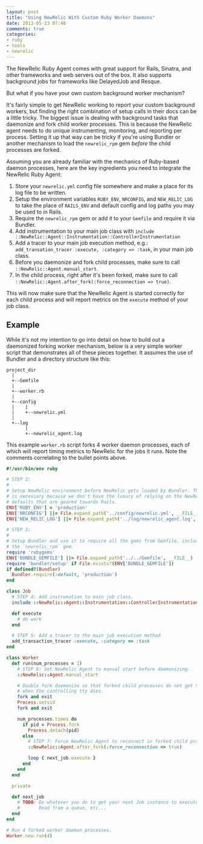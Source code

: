 ```yaml
---
layout: post
title: "Using NewRelic With Custom Ruby Worker Daemons"
date: 2013-05-23 07:48
comments: true
categories:
- ruby
- tools
- newrelic
---
```


The NewRelic Ruby Agent comes with great support for Rails, Sinatra, and other frameworks and web servers out of the box. It also supports background jobs for frameworks like DelayedJob and Resque.

But what if you have your own custom background worker mechanism?

It's fairly simple to get NewRelic working to report your custom background workers, but finding the right combination of setup calls in their docs can be a little tricky. The biggest issue is dealing with background tasks that daemonize and fork child worker processes. This is because the NewRelic agent needs to do unique instrumenting, monitoring, and reporting per process. Setting it up that way can be tricky if you're using Bundler or another mechanism to load the `newrelic_rpm` gem *before* the child processes are forked.

<!-- MORE -->

Assuming you are already familiar with the mechanics of Ruby-based daemon processes, here are the key ingredients you need to integrate the NewRelic Ruby Agent:

1. Store your `newrelic.yml` config file somewhere and make a place for its log file to be written.
2. Setup the environment variables `RUBY_ENV`, `NRCONFIG`, and `NEW_RELIC_LOG` to take the place of `RAILS_ENV` and default config and log paths you may be used to in Rails.
3. Require the `newrelic_rpm` gem or add it to your `Gemfile` and require it via Bundler.
4. Add instrumentation to your main job class with `include ::NewRelic::Agent::Instrumentation::ControllerInstrumentation`
5. Add a tracer to your main job execution method, e.g.: `add_transation_tracer :execute, :category => :task`, in your main job class.
6. Before you daemonize and fork child processes, make sure to call `::NewRelic::Agent.manual_start`.
7. In the child process, right after it's been forked, make sure to call `::NewRelic::Agent.after_fork(:force_reconnection => true)`.

This will now make sure that the NewRelic Agent is started correctly for each child process and will report metrics on the `execute` method of your job class.

## Example

While it's not my intention to go into detail on how to build out a daemonized forking worker mechanism, below is a very simple worker script that demonstrates all of these pieces together. It assumes the use of Bundler and a directory structure like this:

```
project_dir
  |
  +--Gemfile
  |
  +--worker.rb
  |
  +--config
  |    |
  |    +--newrelic.yml
  |
  +--log
       |
       +--newrelic_agent.log
```

This example `worker.rb` script forks 4 worker daemon processes, each of which will report timing metrics to NewRelic for the jobs it runs. Note the comments correlating to the bullet points above.

``` ruby
#!/usr/bin/env ruby

# STEP 2:
#
# Setup NewRelic environment before NewRelic gets loaded by Bundler. This
# is necessary because we don't have the luxury of relying on the NewRelic
# defaults that are geared towards Rails.
ENV['RUBY_ENV'] = 'production'
ENV['NRCONFIG'] ||= File.expand_path('../config/newrelic.yml', __FILE__)
ENV['NEW_RELIC_LOG'] ||= File.expand_path('../log/newrelic_agent.log', __FILE__)

# STEP 3:
#
# Setup Bundler and use it to require all the gems from Gemfile, including
# the `newrelic_rpm` gem.
require 'rubygems'
ENV['BUNDLE_GEMFILE'] ||= File.expand_path('../../Gemfile', __FILE__)
require 'bundler/setup' if File.exists?(ENV['BUNDLE_GEMFILE'])
if defined?(Bundler)
  Bundler.require(:default, 'production')
end

class Job
  # STEP 4: Add instrumation to main job class.
  include ::NewRelic::Agent::Instrumentation::ControllerInstrumentation

  def execute
    # do work
  end

  # STEP 5: Add a tracer to the main job execution method
  add_transaction_tracer :execute, :category => :task
end

class Worker
  def run(num_processes = 1)
    # STEP 6: Set NewRelic Agent to manual start before daemonizing.
    ::NewRelic::Agent.manual_start

    # Double fork daemonize so that forked child processes do not get SIGHUP
    # when the controlling tty dies.
    fork and exit
    Process.setsid
    fork and exit

    num_processes.times do
      if pid = Process.fork
        Process.detach(pid)
      else
        # STEP 7: Force NewRelic Agent to reconnect in forked child process.
        ::NewRelic::Agent.after_fork(:force_reconnection => true)

        loop { next_job.execute }
      end
    end
  end

  private

  def next_job
    # TODO: Do whatever you do to get your next Job instance to execute.
    #       Read from a queue, etc...
  end
end

# Run 4 forked worker daemon processes.
Worker.new.run(4)
```
